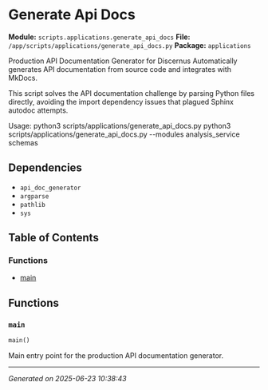 # Generate Api Docs

**Module:** `scripts.applications.generate_api_docs`
**File:** `/app/scripts/applications/generate_api_docs.py`
**Package:** `applications`

Production API Documentation Generator for Discernus
Automatically generates API documentation from source code and integrates with MkDocs.

This script solves the API documentation challenge by parsing Python files directly,
avoiding the import dependency issues that plagued Sphinx autodoc attempts.

Usage:
    python3 scripts/applications/generate_api_docs.py
    python3 scripts/applications/generate_api_docs.py --modules analysis_service schemas

## Dependencies

- `api_doc_generator`
- `argparse`
- `pathlib`
- `sys`

## Table of Contents

### Functions
- [main](#main)

## Functions

### `main`
```python
main()
```

Main entry point for the production API documentation generator.

---

*Generated on 2025-06-23 10:38:43*